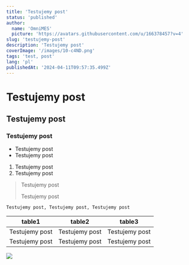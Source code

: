 ```yaml
---
title: 'Testujemy post'
status: 'published'
author:
  name: 'OmniMES'
  picture: 'https://avatars.githubusercontent.com/u/166378457?v=4'
slug: 'testujemy-post'
description: 'Testujemy post'
coverImage: '/images/10-c4ND.png'
tags: 'test, post'
lang: 'pl'
publishedAt: '2024-04-11T09:57:35.499Z'
---
```


# Testujemy post

## Testujemy post

### Testujemy post

- Testujemy post
- Testujemy post

1. Testujemy post
2. Testujemy post

> Testujemy post
>
> Testujemy post

```
Testujemy post, Testujemy post, Testujemy post
```

| table1 | table2 | table3 |
| --- | --- | --- |
| Testujemy post | Testujemy post | Testujemy post |
| Testujemy post | Testujemy post | Testujemy post |

![](/images/10-E1MD.png)